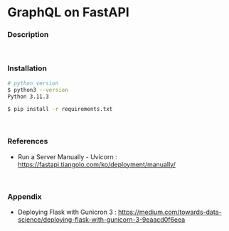 # GraphQL on FastAPI

### Description

<br/>

### Installation

```bash
# python version
$ python3 --version              
Python 3.11.3

$ pip install -r requirements.txt
```

<br/>

### References

- Run a Server Manually - Uvicorn : https://fastapi.tiangolo.com/ko/deployment/manually/

<br/>

### Appendix

- Deploying Flask with Gunicron 3 : https://medium.com/towards-data-science/deploying-flask-with-gunicorn-3-9eaacd0f6eea